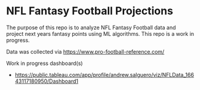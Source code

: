 # NFL Fantasy Football Projections

The purpose of this repo is to analyze NFL Fantasy Football data and project next years fantasy points using ML algorithms. This repo is a work in progress.

Data was collected via https://www.pro-football-reference.com/

Work in progress dashboard(s)
- https://public.tableau.com/app/profile/andrew.salguero/viz/NFLData_16643117180950/Dashboard1
